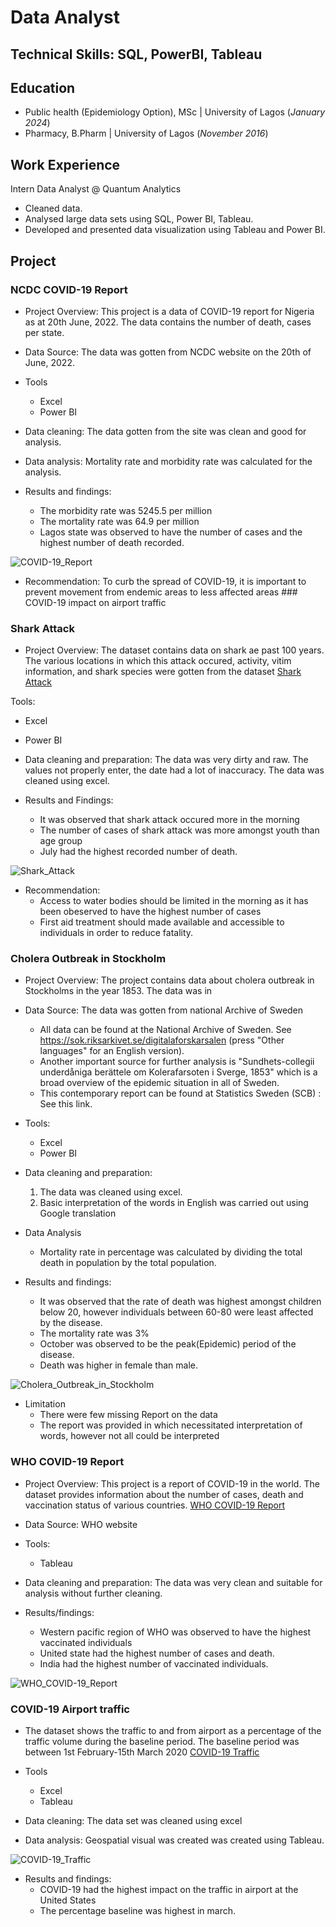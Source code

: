 # Data Analyst

## Technical Skills: SQL, PowerBI, Tableau

## Education
- Public health (Epidemiology Option), MSc | University of Lagos (_January 2024_)
- Pharmacy, B.Pharm | University of Lagos (_November 2016_)


## Work Experience
Intern Data Analyst @ Quantum Analytics
- Cleaned data.
- Analysed large data sets using SQL, Power BI, Tableau.
- Developed and presented data visualization using Tableau and Power BI.

## Project
### NCDC COVID-19 Report
- Project Overview: This project is a data of COVID-19 report for Nigeria as at 20th June, 2022. The data contains the number of death, cases per state.

- Data Source: The data was gotten from NCDC website on the 20th of June, 2022.

- Tools
  - Excel
  - Power BI
    
- Data cleaning: The data gotten from the site was clean and good for analysis.
  
- Data analysis: Mortality rate and morbidity rate was calculated for the analysis.
  
- Results and findings:
   - The morbidity rate was 5245.5 per million
   - The mortality rate was 64.9 per million
   - Lagos state was observed to have the number of cases and the highest number of death recorded.

![COVID-19_Report](https://github.com/FehintoluwaDawodu/Portfolio/assets/162819649/353186dc-e7a4-4863-b8e5-59781c6ebee8)

- Recommendation: To curb the spread of COVID-19, it is important to prevent movement from endemic areas to less affected areas ### COVID-19 impact on airport traffic

### Shark Attack
- Project Overview: The dataset contains data on shark ae past 100 years. The various locations in which this attack occured, activity, vitim information, and shark species were gotten from the dataset [Shark Attack](/asset/Shark_Attack.png)

  
Tools:
  - Excel
  - Power BI

- Data cleaning and preparation: The data was very dirty and raw. The values not properly enter, the date had a lot of inaccuracy. The data was cleaned using excel.

- Results and Findings:
  - It was observed that shark attack occured more in the morning
  - The number of cases of shark attack was more amongst youth than age group
  - July had the highest recorded number of death.


![Shark_Attack](https://github.com/FehintoluwaDawodu/Portfolio/assets/162819649/a435c61b-3cca-409f-b986-dfa8070aaeb2)

- Recommendation:
   - Access to water bodies should be limited in the morning as it has been obeserved to have the highest number of cases
   - First aid treatment should made available and accessible to individuals in order to reduce fatality.

### Cholera Outbreak in Stockholm
- Project Overview:  The project contains data about cholera outbreak in Stockholms in the year 1853. The data was in
  
- Data Source: The data was gotten from national Archive of Sweden
   - All data can be found at the National Archive of Sweden. See https://sok.riksarkivet.se/digitalaforskarsalen (press "Other languages" for an English version).
   - Another important source for further analysis is "Sundhets-collegii underdåniga berättele om  Kolerafarsoten i Sverge, 1853" which is a broad overview of the epidemic situation in all of Sweden. 
  - This contemporary report can be found at Statistics Sweden (SCB) : See this link.

- Tools:
   - Excel
   - Power BI

    
- Data cleaning and preparation:
  1. The data was cleaned using excel.
  2. Basic interpretation of the words in English was carried out using Google translation
 
- Data Analysis
   - Mortality rate in percentage was calculated by dividing the total death in population by the total population.
  
- Results and findings:
   - It was observed that the rate of death was highest amongst children below 20, however individuals between 60-80 were least affected by the disease.
   - The mortality rate was 3%
   - October was observed to be the peak(Epidemic) period of the disease.
   - Death was higher in female than male.

![Cholera_Outbreak_in_Stockholm](https://github.com/FehintoluwaDawodu/Portfolio/assets/162819649/848aa8ec-21c5-4fc1-86c7-a4e4a4726682)
  
- Limitation
  - There were few missing Report on the data
  - The report was provided in which necessitated interpretation of words, however not all could be interpreted

 ### WHO COVID-19 Report
- Project Overview: This project is a report of COVID-19 in the world. The dataset provides information about the number of cases, death and vaccination status of various countries. [WHO COVID-19 Report](/asset/WHO_COVID-19_Report.png)

- Data Source: WHO website
  
- Tools:
  - Tableau
 
- Data cleaning and preparation: The data was very clean and suitable for analysis without further cleaning.

- Results/findings:
   - Western pacific region of WHO was observed to have the highest vaccinated individuals
   - United state had the highest number of cases and death.
   - India had the highest number of vaccinated individuals.
     

![WHO_COVID-19_Report](https://github.com/FehintoluwaDawodu/Portfolio/assets/162819649/3c506065-47e6-43c7-adc0-93d166d4127a)

 
### COVID-19 Airport traffic
- The dataset shows the traffic to and from airport as a percentage of the traffic volume during the baseline period. The baseline period was between 1st February-15th March 2020 [COVID-19 Traffic](/asset/COVID-19_Traffic.png)


- Tools
  - Excel
  - Tableau
    
- Data cleaning: The data set was cleaned using excel
  
- Data analysis: Geospatial visual was created was created using Tableau.

![COVID-19_Traffic](https://github.com/FehintoluwaDawodu/Portfolio/assets/162819649/4277e14d-69db-4127-9392-45b768ccbd07)
  
- Results and findings:
  - COVID-19 had the highest impact on the traffic in airport at the United States
  - The percentage baseline was highest in march.
  


 

  
